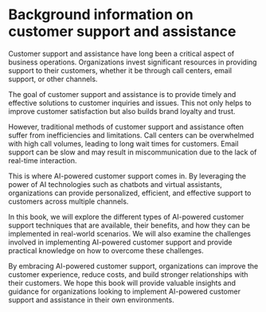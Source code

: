 Background information on customer support and assistance
=======================================================================

Customer support and assistance have long been a critical aspect of business operations. Organizations invest significant resources in providing support to their customers, whether it be through call centers, email support, or other channels.

The goal of customer support and assistance is to provide timely and effective solutions to customer inquiries and issues. This not only helps to improve customer satisfaction but also builds brand loyalty and trust.

However, traditional methods of customer support and assistance often suffer from inefficiencies and limitations. Call centers can be overwhelmed with high call volumes, leading to long wait times for customers. Email support can be slow and may result in miscommunication due to the lack of real-time interaction.

This is where AI-powered customer support comes in. By leveraging the power of AI technologies such as chatbots and virtual assistants, organizations can provide personalized, efficient, and effective support to customers across multiple channels.

In this book, we will explore the different types of AI-powered customer support techniques that are available, their benefits, and how they can be implemented in real-world scenarios. We will also examine the challenges involved in implementing AI-powered customer support and provide practical knowledge on how to overcome these challenges.

By embracing AI-powered customer support, organizations can improve the customer experience, reduce costs, and build stronger relationships with their customers. We hope this book will provide valuable insights and guidance for organizations looking to implement AI-powered customer support and assistance in their own environments.
